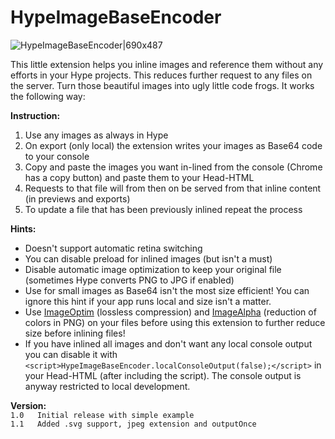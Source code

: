 # HypeImageBaseEncoder
![HypeImageBaseEncoder|690x487](https://playground.maxziebell.de/Hype/ImageBaseEncoder/HypeImageBaseEncoder.png) 

This little extension helps you inline images and reference them without any efforts in your Hype projects. This reduces further request to any files on the server. Turn those beautiful images into ugly little code frogs. It works the following way:

**Instruction:**
1. Use any images as always in Hype
2. On export (only local) the extension writes your images as Base64 code to your console
3. Copy and paste the images you want in-lined from the console (Chrome has a copy button) and paste them to your Head-HTML
4. Requests to that file will from then on be served from that inline content (in previews and exports)
5. To update a file that has been previously inlined repeat the process

**Hints:**
* Doesn't support automatic retina switching
* You can disable preload for inlined images (but isn't a must)
* Disable automatic image optimization to keep your original file (sometimes Hype converts PNG to JPG if enabled)
* Use for small images as Base64 isn't the most size efficient! You can ignore this hint if your app runs local and size isn't a matter. 
* Use [ImageOptim](https://imageoptim.com/) (lossless compression) and [ImageAlpha](https://pngmini.com/) (reduction of colors in PNG) on your files before using this extension to further reduce size before inlining files!
* If you have inlined all images and don't want any local console output you can disable it with `<script>HypeImageBaseEncoder.localConsoleOutput(false);</script>` in your Head-HTML (after including the script). The console output is anyway restricted to local development.

**Version:**\
`1.0   Initial release with simple example`\
`1.1   Added .svg support, jpeg extension and outputOnce`

